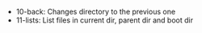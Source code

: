 - 10-back: Changes directory to the previous one
- 11-lists: List files in current dir, parent dir and boot dir
